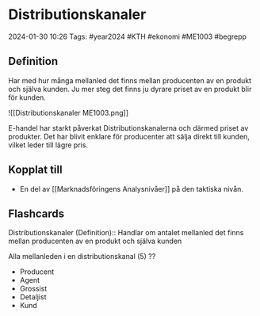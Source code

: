 # Distributionskanaler

2024-01-30 10:26
Tags: #year2024 #KTH #ekonomi #ME1003 #begrepp

## Definition

Har med hur många mellanled det finns mellan producenten av en produkt och själva kunden. Ju mer steg det finns ju dyrare priset av en produkt blir för kunden.

![[Distributionskanaler ME1003.png]]

E-handel har starkt påverkat Distributionskanalerna och därmed priset av produkter. Det har blivit enklare för producenter att sälja direkt till kunden, vilket leder till lägre pris.

## Kopplat till

- En del av [[Marknadsföringens Analysnivåer]] på den taktiska nivån.

## Flashcards

Distributionskanaler (Definition):: Handlar om antalet mellanled det finns mellan producenten av en produkt och själva kunden

Alla mellanleden i en distributionskanal (5)
??
- Producent
- Agent
- Grossist
- Detaljist
- Kund
